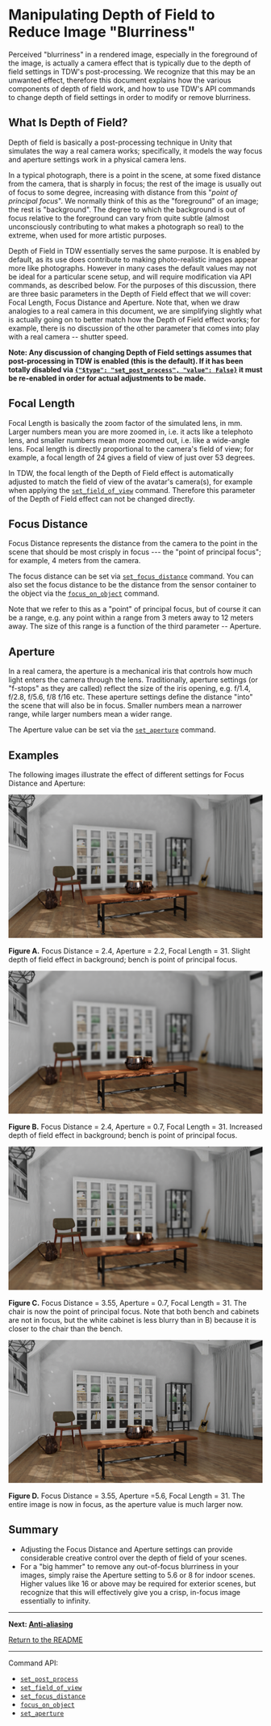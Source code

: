 # Manipulating Depth of Field to Reduce Image "Blurriness"

Perceived "blurriness" in a rendered image, especially in the foreground of the image, is actually a camera effect that is typically due to the depth of field settings in TDW's post-processing.  We recognize that this may be an unwanted effect, therefore this document explains how the various components of depth of field work, and how to use TDW's API commands to change depth of field settings in order to modify or remove blurriness.

## What Is Depth of Field? 

Depth of field is basically a post-processing technique in Unity that simulates the way a real camera works; specifically, it models the way focus and aperture settings work in a physical camera lens.

In a typical photograph, there is a point in the scene, at some fixed distance from the camera, that is sharply in focus; the rest of the image is usually out of focus to some degree, increasing with distance from this "*point of principal focus*".   We normally think of this as the "foreground" of an image; the rest is "background". The degree to which the background is out of focus relative to the foreground can vary from quite subtle (almost unconsciously contributing to what makes a photograph so real)  to the extreme, when used for more artistic purposes. 

Depth of Field in TDW essentially serves the same purpose. It is enabled by default, as its use does contribute to making photo-realistic images appear more like photographs.  However in many cases the default values may not be ideal for a particular scene setup, and will require modification via API commands, as described below.  For the purposes of this discussion, there are three basic parameters in the Depth of Field effect that we will cover: Focal Length, Focus Distance and Aperture. Note that, when we draw analogies to a real camera in this document, we are simplifying slightly what is actually going on to better match how the Depth of Field effect works; for example, there is no discussion of the other parameter that comes into play with a real camera -- shutter speed.

**Note: Any discussion of changing Depth of Field settings assumes that post-processing in TDW is enabled (this is the default).  If it has been totally disabled via [`{"$type": "set_post_process", "value": False}`](../../api/command_api.md#set_post_process) it must be re-enabled in order for actual adjustments to be made.**

## Focal Length

Focal Length is basically the zoom factor of the simulated lens, in mm.  Larger numbers mean you are more zoomed in, i.e. it acts like a telephoto lens, and smaller numbers mean more zoomed out, i.e. like a wide-angle lens. Focal length is directly proportional to the camera's field of view; for example, a focal length of 24 gives a field of view of just over 53 degrees.

In TDW, the focal length of the Depth of Field effect is automatically adjusted to match the field of view of the avatar's camera(s), for example when applying the [`set_field_of_view`](../../api/command_api.md#set_field_of_view) command. Therefore this parameter of the Depth of Field effect can not be changed directly.

## Focus Distance

Focus Distance represents the distance from the camera to the point in the scene that should be most crisply in focus --- the "point of principal focus"; for example, 4 meters from the camera. 

The focus distance can be set via  [`set_focus_distance`](../../api/command_api.md#set_focus_distance)  command. You can also set the focus distance to be the distance from the sensor container to the object via the [`focus_on_object`](../../api/command_api.md#focus_on_object) command.

Note that we refer to this as a "point" of principal focus, but of course it can be a range, e.g. any point within a range from 3 meters away to 12 meters away.  The size of this range is a function of the third parameter -- Aperture.

## Aperture

In a real camera, the aperture is a mechanical iris that controls how much light enters the camera through the lens.  Traditionally, aperture settings (or "f-stops" as they are called) reflect the size of the iris opening, e.g.  f/1.4, f/2.8, f/5.6, f/8 f/16 etc. These aperture settings define the distance "into" the scene that will also be in focus. Smaller numbers mean a narrower range, while larger numbers mean a wider range.

The Aperture value can be set via the  [`set_aperture`](../../api/command_api.md#set_aperture) command. 

## Examples

The following images illustrate the effect of different settings for Focus Distance and Aperture:

![](images/depth_of_field/focus_1.png)

**Figure A.** Focus Distance = 2.4, Aperture = 2.2, Focal Length = 31. Slight depth of field effect in background; bench is point of principal focus.

![](images/depth_of_field/focus_2.png)

**Figure B.** Focus Distance = 2.4, Aperture = 0.7, Focal Length = 31. Increased depth of field effect in background; bench is point of principal focus.

![](images/depth_of_field/focus_3.png)

**Figure C.** Focus Distance = 3.55, Aperture = 0.7, Focal Length = 31. The chair is now the point of principal focus. Note that both bench and cabinets are not in focus, but the white cabinet is less blurry than in B) because it is closer to the chair than the bench.

![](images/depth_of_field/focus_4.png)

**Figure D.** Focus Distance = 3.55, Aperture =5.6, Focal Length = 31. The entire image is now in focus, as the aperture value is much larger now.

## Summary

- Adjusting the Focus Distance and Aperture settings can provide considerable creative control over the depth of field of your scenes.
- For a "big hammer" to remove any out-of-focus blurriness in your images, simply raise the Aperture setting to 5.6 or 8 for indoor scenes. Higher values like 16 or above may be required for exterior scenes, but recognize that this will effectively give you a crisp, in-focus image essentially to infinity.

***

**Next: [Anti-aliasing](anti_aliasing.md)**

[Return to the README](../../../README.md)

***

Command API:

- [`set_post_process`](../../api/command_api.md#set_post_process)
- [`set_field_of_view`](../../api/command_api.md#set_field_of_view)
- [`set_focus_distance`](../../api/command_api.md#set_focus_distance)
- [`focus_on_object`](../../api/command_api.md#focus_on_object)
- [`set_aperture`](../../api/command_api.md#set_aperture)
